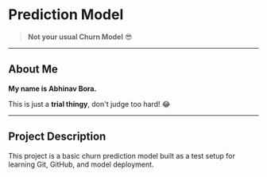 # Prediction Model

> **Not your usual Churn Model** 😎

---

## About Me

**My name is Abhinav Bora.**

This is just a **trial thingy**, don't judge too hard! 😂

---

## Project Description

This project is a basic churn prediction model built as a test setup for learning Git, GitHub, and model deployment.
